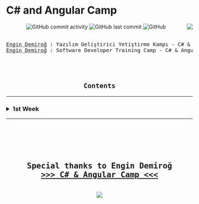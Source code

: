 <h1> C# and Angular Camp </h1>
<div align="center" width="100%">

<img alt="GitHub commit activity" src="https://img.shields.io/github/commit-activity/w/oncado86/JavaAndReactCamp?label=Commit%20Activity&style=plastic">
<img alt="GitHub last commit" src="https://img.shields.io/github/last-commit/oncado86/JavaAndReactCamp?label=Last%20Commit&style=plastic">
<img alt="GitHub" src="https://img.shields.io/github/license/oncado86/JavaAndReactCamp?label=License&style=plastic">
<img align="right" src="https://visitor-badge.laobi.icu/badge?page_id=oncado86.JavaAndReactCamp&right_color=lightgrey&format=true&left_text=My%20Page%20Visitors">
<br>
<br>
<pre>
<abbr title="Eğitmen">Engin Demiroğ</abbr> : Yazılım Geliştirici Yetiştirme Kampı - C# & Angular
<abbr title="Instructor">Engin Demiroğ</abbr> : Software Developer Training Camp - C# & Angular
</pre>
<br>
<br>
<h2><code>Contents</code></h2>
<hr>

<h3>
<div align="left">
<!--Week1-->
    <details>
    <summary> 1st Week</summary>
    <ul>
        <li>
            <details>
            <summary> Education</summary>
                <ul>
                    <li>
                        <a href="https://github.com/oncado86/CSharpAndAngularCamp/tree/CSharpAndAngularCamp/Day1/Education" target="_blank">Intro</a>
                    </li>
                </ul>
            </details>
        </li>
    </ul>
    </details>
    <!--Week2-->

</h3>
</div>

<hr>
<br>
<br>
<div align="center">
<pre>
<h2>
Special thanks to Engin Demiroğ
<b><a href="https://www.youtube.com/watch?v=S_A_VVSQdpU&list=PLqG356ExoxZVN7rC0KmMo0lvECK97VRZg" target="_blank">>>> C# & Angular Camp <<<</a></b>
</h2>
<img src="https://user-images.githubusercontent.com/77399565/197391386-03a10577-b8b6-4c5d-90f6-01098132bd6a.png" class="rounded"/>
</pre>
</div>

